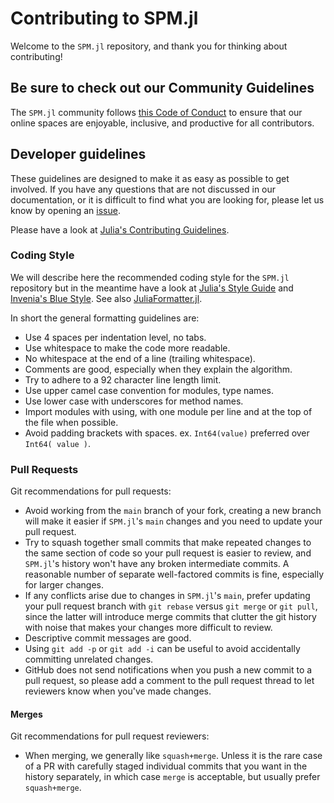 
# Contributing to SPM.jl

Welcome to the `SPM.jl` repository, and thank you for thinking about contributing!

## Be sure to check out our Community Guidelines

The `SPM.jl` community follows 
[this Code of Conduct](https://github.com/spm/SPM.jl/blob/main/.github/CODE_OF_CONDUCT.md)
to ensure that our online spaces are enjoyable, inclusive, and productive for
all contributors.

## Developer guidelines

These guidelines are designed to make it as easy as possible to get involved.
If you have any questions that are not discussed in our documentation, or it is
difficult to find what you are looking for, please let us know by opening an
[issue](https://github.com/spm/SPM.jl/issues).

Please have a look at [Julia's Contributing Guidelines](https://github.com/JuliaLang/julia/blob/master/CONTRIBUTING.md).

### Coding Style

We will describe here the recommended coding style for the `SPM.jl` repository but in the meantime have a look at 
[Julia's Style Guide](https://docs.julialang.org/en/v1/manual/style-guide/) and
[Invenia's Blue Style](https://github.com/invenia/BlueStyle). See also [JuliaFormatter.jl](https://github.com/domluna/JuliaFormatter.jl).

In short the general formatting guidelines are:

* Use 4 spaces per indentation level, no tabs.
* Use whitespace to make the code more readable.
* No whitespace at the end of a line (trailing whitespace).
* Comments are good, especially when they explain the algorithm.
* Try to adhere to a 92 character line length limit.
* Use upper camel case convention for modules, type names.
* Use lower case with underscores for method names.
* Import modules with using, with one module per line and at the top of the file when possible.
* Avoid padding brackets with spaces. ex. `Int64(value)` preferred over `Int64( value )`.

### Pull Requests

Git recommendations for pull requests:

* Avoid working from the `main` branch of your fork, creating a new branch will make it easier if `SPM.jl`'s `main` changes and you need to update your pull request.
* Try to squash together small commits that make repeated changes to the same section of code so your pull request is easier to review, and `SPM.jl`'s history won't have any broken intermediate commits. A reasonable number of separate well-factored commits is fine, especially for larger changes.
* If any conflicts arise due to changes in `SPM.jl`'s `main`, prefer updating your pull request branch with `git rebase` versus `git merge` or `git pull`, since the latter will introduce merge commits that clutter the git history with noise that makes your changes more difficult to review.
* Descriptive commit messages are good.
* Using `git add -p` or `git add -i` can be useful to avoid accidentally committing unrelated changes.
* GitHub does not send notifications when you push a new commit to a pull request, so please add a comment to the pull request thread to let reviewers know when you've made changes.

#### Merges

Git recommendations for pull request reviewers:

* When merging, we generally like `squash+merge`. Unless it is the rare case of a PR with carefully staged individual commits that you want in the history separately, in which case `merge` is acceptable, but usually prefer `squash+merge`.

<!--

### Supported Versions

### Naming Conventions

### Testing

### Documentation

### Git Repository

#### Layout

#### Commit Messages

### Changelog

### Deprecations

-->